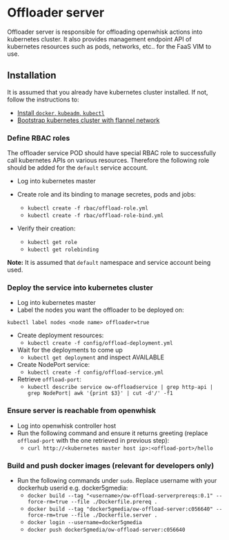 # Offloader server

Offloader server is responsible for offloading openwhisk actions into
kubernetes cluster. It also provides management endpoint API of kubernetes
resources such as pods, networks, etc.. for the FaaS VIM to use.

## Installation
It is assumed that you already have kubernetes cluster installed. If not,
follow the instructions to:
* [Install `docker`, `kubeadm`, `kubectl`](https://kubernetes.io/docs/tasks/tools/install-kubeadm/)
* [Bootstrap kubernetes cluster with flannel network](https://kubernetes.io/docs/setup/independent/create-cluster-kubeadm/)

### Define RBAC roles

The offloader service POD should have special RBAC role to successfully call
kubernetes APIs on various resources. Therefore the following role should be added for
the `default` service account.

* Log into kubernetes master
* Create role and its binding to manage secretes, pods and jobs:
    * `kubectl create -f rbac/offload-role.yml`
    * `kubectl create -f rbac/offload-role-bind.yml`

* Verify their creation:
    * `kubectl get role`
    * `kubectl get rolebinding`

**Note:** It is assumed that `default` namespace and service account being used.

### Deploy the service into kubernetes cluster

* Log into kubernetes master
* Label the nodes you want the offloader to be deployed on:
```
kubectl label nodes <node name> offloader=true
```
* Create deployment resources:
    * `kubectl create -f config/offload-deployment.yml`
* Wait for the deployments to come up
    * `kubectl get deployment` and inspect AVAILABLE
* Create NodePort service:
    * `kubectl create -f config/offload-service.yml`
* Retrieve `offload-port`:
    * `kubectl describe service ow-offloadservice | grep http-api | grep NodePort| awk '{print $3}' | cut -d'/' -f1`

### Ensure server is reachable from openwhisk

* Log into openwhisk controller host
* Run the following command and ensure it returns greeting (replace `offload-port` with the one retrieved in previous step):
    * `curl http://<kubernetes master host ip>:<offload-port>/hello`

### Build and push docker images (**relevant for developers only**)

* Run the following commands under `sudo`. Replace username with your dockerhub userid e.g. docker5gmedia:
    * `docker build --tag "<username>/ow-offload-serverprereqs:0.1" --force-rm=true --file ./Dockerfile.prereq .`
    * `docker build --tag "docker5gmedia/ow-offload-server:c056640" --force-rm=true --file ./Dockerfile.server .`
    * `docker login --username=docker5gmedia`
    * `docker push docker5gmedia/ow-offload-server:c056640`
    